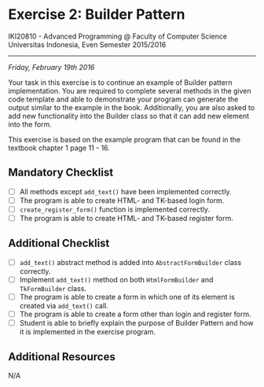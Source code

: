 Exercise 2: Builder Pattern
===========================

IKI20810 - Advanced Programming @ Faculty of Computer Science 
Universitas Indonesia, Even Semester 2015/2016

* * *

*Friday, February 19th 2016*

Your task in this exercise is to continue an example of Builder 
pattern implementation. You are required to complete several methods 
in the given code template and able to demonstrate your program can 
generate the output similar to the example in the book. Additionally, 
you are also asked to add new functionality into the Builder class 
so that it can add new element into the form.

This exercise is based on the example program that can be found in 
the textbook chapter 1 page 11 - 16.

Mandatory Checklist
-------------------

* [ ] All methods except `add_text()` have been implemented correctly.
* [ ] The program is able to create HTML- and TK-based login form.
* [ ] `create_register_form()` function is implemented correctly.
* [ ] The program is able to create HTML- and TK-based register form.

Additional Checklist
--------------------

* [ ] `add_text()` abstract method is added into `AbstractFormBuilder` class correctly.
* [ ] Implement `add_text()` method on both `HtmlFormBuilder` and `TkFormBuilder` class.
* [ ] The program is able to create a form in which one of its element is created via `add_text()` call.
* [ ] The program is able to create a form other than login and register form.
* [ ] Student is able to briefly explain the purpose of Builder Pattern and how it is implemented in the exercise program.

Additional Resources
--------------------

N/A

